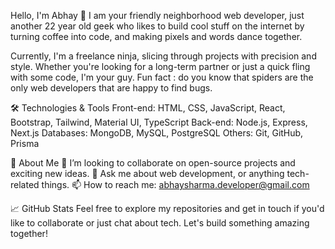 Hello, I'm Abhay 👋
I am your friendly neighborhood web developer, just another 22 year old geek who likes to build cool stuff on the internet by turning coffee into code, and making pixels and words dance together.

Currently, I'm a freelance ninja, slicing through projects with precision and style. Whether you're looking for a long-term partner or just a quick fling with some code, I'm your guy.
Fun fact : do you know that spiders are the only web developers that are happy to find bugs.

🛠️ Technologies & Tools
Front-end: HTML, CSS, JavaScript, React, Bootstrap, Tailwind, Material UI, TypeScript 
Back-end: Node.js, Express, Next.js
Databases: MongoDB, MySQL, PostgreSQL
Others: Git, GitHub, Prisma

🚀 About Me
👯 I’m looking to collaborate on open-source projects and exciting new ideas.
💬 Ask me about web development, or anything tech-related things.
📫 How to reach me: abhaysharma.developer@gmail.com

📈 GitHub Stats
Feel free to explore my repositories and get in touch if you'd like to collaborate or just chat about tech. Let's build something amazing together!



<!---
developer-abhay/developer-abhay is a ✨ special ✨ repository because its `README.md` (this file) appears on your GitHub profile.
You can click the Preview link to take a look at your changes.
--->
